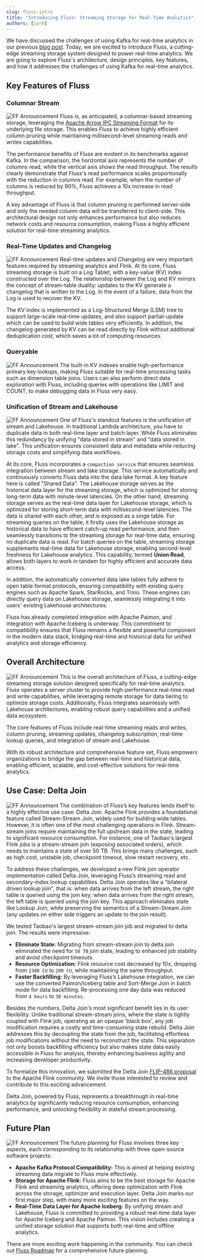 ```yaml
---
slug: fluss-intro
title: "Introducing Fluss: Streaming Storage for Real-Time Analytics"
authors: [jark]
---
```


We have discussed the challenges of using Kafka for real-time analytics in our previous [blog post](/blog/why-fluss/).
Today, we are excited to introduce Fluss, a cutting-edge streaming storage system designed to power real-time analytics.
We are going to explore Fluss's architecture, design principles, key features, and how it addresses the challenges of using Kafka for real-time analytics.

<!-- truncate -->

## Key Features of Fluss

### Columnar Stream
![FF Announcement](assets/fluss_intro/img1.jpg)
Fluss is, as anticipated, a columnar-based streaming storage, leveraging the [Apache Arrow IPC Streaming Format](https://arrow.apache.org/docs/python/ipc.html) for its underlying file storage.
This enables Fluss to achieve highly efficient column pruning while maintaining millisecond-level streaming reads and writes capabilities.

The performance benefits of Fluss are evident in its benchmarks against Kafka. In the comparison, the horizontal axis represents the number of columns read, while the vertical axis shows the read throughput. The results clearly demonstrate that Fluss's read performance scales proportionally with the reduction in columns read. For example, when the number of columns is reduced by 90%, Fluss achieves a 10x increase in read throughput.

A key advantage of Fluss is that column pruning is performed server-side and only the needed column data will be transferred to client-side. This architectural design not only enhances performance but also reduces network costs and resource consumption, making Fluss a highly efficient solution for real-time streaming analytics.

### Real-Time Updates and Changelog
![FF Announcement](assets/fluss_intro/img2.jpg)
Real-time updates and Changelog are very important features required by streaming analytics and Flink.
At its core, Fluss streaming storage is built on a Log Tablet, with a key-value (KV) index constructed over the Log.
The relationship between the Log and KV mirrors the concept of stream-table duality:
updates to the KV generate a changelog that is written to the Log. In the event of a failure, data from the Log is used to recover the KV.

The KV index is implemented as a Log-Structured Merge (LSM) tree to support large-scale real-time updates,
and also support partial-update which can be used to build wide tables very efficiently. In addition, the changelog
generated by KV can be read directly by Flink without additional deduplication cost, which saves a lot of computing resources.


### Queryable
![FF Announcement](assets/fluss_intro/img3.jpg)
The built-in KV indexes enable high-performance primary key lookups, making Fluss suitable for real-time processing tasks such as dimension table joins. Users can also perform direct data exploration with Fluss, including queries with operations like LIMIT and COUNT, to make debugging data in Fluss very easy.

### Unification of Stream and Lakehouse

![FF Announcement](assets/fluss_intro/img4.jpg)
One of Fluss's standout features is the unification of stream and Lakehouse. In traditional Lambda architecture, you have to duplicate data in both real-time layer and batch layer. While Fluss eliminates this redundancy by unifying "data stored in stream" and "data stored in lake". This unification ensures consistent data and metadata while reducing storage costs and simplifying data workflows.

At its core, Fluss incorporates a `compaction service` that ensures seamless integration between stream and lake storage. This service automatically and continuously converts Fluss data into the data lake format.
A key feature here is called "Shared Data". The Lakehouse storage serves as the historical data layer for the streaming storage, which is optimized for storing long-term data with minute-level latencies. On the other hand, streaming storage serves as the real-time data layer for Lakehouse storage, which is optimized for storing short-term data with millisecond-level latencies.
The data is shared with each other, and is exposed as a singe table.
For streaming queries on the table, it firstly uses the Lakehouse storage as historical data to have efficient catch-up read performance, and then seamlessly transitions to the streaming storage for real-time data, ensuring no duplicate data is read.
For batch queries on the table, streaming storage supplements real-time data for Lakehouse storage, enabling second-level freshness for Lakehouse analytics.
This capability, termed **Union Read**, allows both layers to work in tandem for highly efficient and accurate data access.

In addition, the automatically converted data lake tables fully adhere to open table format protocols, ensuring compatibility with existing query engines such as Apache Spark, StarRocks, and Trino.
These engines can directly query data on Lakehouse storage, seamlessly integrating it into users' existing Lakehouse architectures.

Fluss has already completed integration with Apache Paimon, and integration with Apache Iceberg is underway. This commitment to compatibility ensures that Fluss remains a flexible and powerful component in the modern data stack, bridging real-time and historical data for unified analytics and storage efficiency.

## Overall Architecture
![FF Announcement](assets/why_fluss/img9.jpg)
This is the overall architecture of Fluss, a cutting-edge streaming storage solution designed specifically for real-time analytics. Fluss operates a server cluster to provide high-performance real-time read and write capabilities, while leveraging remote storage for data tiering to optimize storage costs. Additionally, Fluss integrates seamlessly with Lakehouse architectures, enabling robust query capabilities and a unified data ecosystem.

The core features of Fluss include real-time streaming reads and writes, column pruning, streaming updates, changelog subscription, real-time lookup queries, and integration of stream and Lakehouse.

With its robust architecture and comprehensive feature set, Fluss empowers organizations to bridge the gap between real-time and historical data, enabling efficient, scalable, and cost-effective solutions for real-time analytics.

## Use Case: Delta Join
![FF Announcement](assets/fluss_intro/img5.jpg)
The combination of Fluss’s key features lends itself to a highly effective use case: Delta Join. Apache Flink provides a foundational feature called Stream-Stream Join, widely used for building wide tables. However, it is often one of the most challenging operations in Flink.
Stream-stream joins require maintaining the full upstream data in the state, leading to significant resource consumption. For instance, one of Taobao's largest Flink jobs is a stream-stream join (exposing associated orders), which needs to maintains a state of over 50 TB. This brings many challenges, such as high cost, unstable job, checkpoint timeout, slow restart recovery, etc.

To address these challenges, we developed a new Flink join operator implementation called Delta Join, leveraging Fluss’s streaming read and secondary-index lookup capabilities. Delta Join operates like a "bilateral driven lookup join", that is:
when data arrives from the left stream, the right table is queried using the join key;
when data arrives from the right stream, the left table is queried using the join key.
This approach eliminates state like Lookup Join, while preserving the semantics of a Stream-Stream Join (any updates on either side triggers an update to the join result).

We tested Taobao's largest stream-stream join job and migrated to delta join. The results were impressive:
- **Eliminate State:** Migrating from stream-stream join to delta join eliminated the need for `50 TB` join state, leading to enhanced job stability and avoid checkpoint timeouts.
- **Resource Optimization:** Flink resource cost decreased by 10x, dropping from `2300 CU` to `200 CU`, while maintaining the same throughput.
- **Faster Backfilling:** By leveraging Fluss’s Lakehouse integration, we can use the converted Paimon/Iceberg table and Sort-Merge Join in batch mode for data backfilling. Re-processing one day data was reduced from `4 hours` to `30 minutes`.

Besides the numbers, Delta Join's most significant benefit lies in its user flexibility.
Unlike traditional stream-stream joins, where the state is tightly coupled with Flink job, operating as an opaque 'black box', any job modification requires a costly and time-consuming state rebuild.
Delta Join addresses this by decoupling the state from the job, facilitating effortless job modifications without the need to reconstruct the state.
This separation not only boosts backfilling efficiency but also makes state data easily accessible in Fluss for analysis, thereby enhancing business agility and increasing developer productivity.

To formalize this innovation, we submitted the Delta Join [FLIP-486 proposal](https://cwiki.apache.org/confluence/display/FLINK/FLIP-486%3A+Introduce+A+New+DeltaJoin) to the Apache Flink community. We invite those interested to review and contribute to this exciting advancement.

Delta Join, powered by Fluss, represents a breakthrough in real-time analytics by significantly reducing resource consumption, enhancing performance, and unlocking flexibility in stateful stream processing.

## Future Plan

![FF Announcement](assets/fluss_intro/img6.jpg)
The future planning for Fluss involves three key aspects, each corresponding to its relationship with three open-source software projects:

- **Apache Kafka Protocol Compatibility:** This is aimed at helping existing streaming data migrate to Fluss more effectively.
- **Storage for Apache Flink:** Fluss aims to be the best storage for Apache Flink and streaming analytics, offering deep optimization with Flink across the storage, optimizer and execution layer. Delta Join marks our first major step, with many more exciting features on the way.
- **Real-Time Data Layer for Apache Iceberg:** By unifying stream and Lakehouse, Fluss is committed to providing a robust real-time data layer for Apache Iceberg and Apache Paimon. This vision includes creating a unified storage solution that supports both real-time and offline analytics.

There are more exciting work happening in the community. You can check out [Fluss Roadmap](/roadmap/) for a comprehensive future planning.
